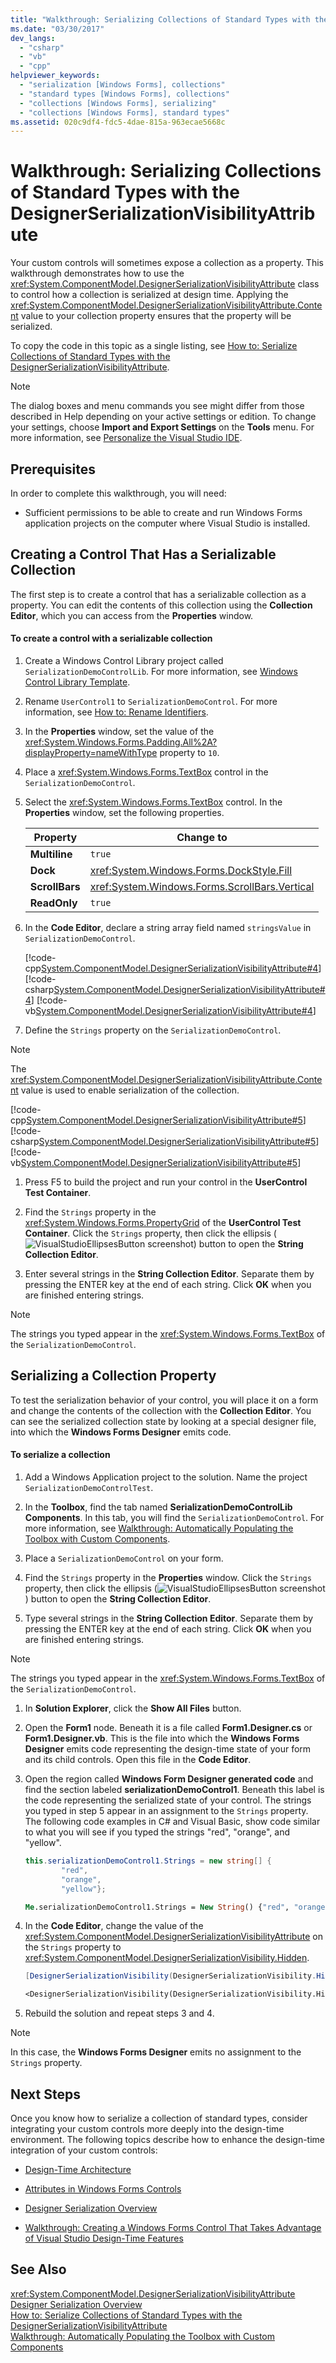 ```yaml
---
title: "Walkthrough: Serializing Collections of Standard Types with the DesignerSerializationVisibilityAttribute"
ms.date: "03/30/2017"
dev_langs: 
  - "csharp"
  - "vb"
  - "cpp"
helpviewer_keywords: 
  - "serialization [Windows Forms], collections"
  - "standard types [Windows Forms], collections"
  - "collections [Windows Forms], serializing"
  - "collections [Windows Forms], standard types"
ms.assetid: 020c9df4-fdc5-4dae-815a-963ecae5668c
---
```

# Walkthrough: Serializing Collections of Standard Types with the DesignerSerializationVisibilityAttribute
Your custom controls will sometimes expose a collection as a property. This walkthrough demonstrates how to use the <xref:System.ComponentModel.DesignerSerializationVisibilityAttribute> class to control how a collection is serialized at design time. Applying the <xref:System.ComponentModel.DesignerSerializationVisibilityAttribute.Content> value to your collection property ensures that the property will be serialized.  
  
 To copy the code in this topic as a single listing, see [How to: Serialize Collections of Standard Types with the DesignerSerializationVisibilityAttribute](https://msdn.microsoft.com/library/7829fcdd-8205-405f-8231-a1282a9835c9).  
  
> [!NOTE]
>  The dialog boxes and menu commands you see might differ from those described in Help depending on your active settings or edition. To change your settings, choose **Import and Export Settings** on the **Tools** menu. For more information, see [Personalize the Visual Studio IDE](/visualstudio/ide/personalizing-the-visual-studio-ide).  
  
## Prerequisites  
 In order to complete this walkthrough, you will need:  
  
-   Sufficient permissions to be able to create and run Windows Forms application projects on the computer where Visual Studio is installed.  
  
## Creating a Control That Has a Serializable Collection  
 The first step is to create a control that has a serializable collection as a property. You can edit the contents of this collection using the **Collection Editor**, which you can access from the **Properties** window.  
  
#### To create a control with a serializable collection  
  
1.  Create a Windows Control Library project called `SerializationDemoControlLib`. For more information, see [Windows Control Library Template](https://msdn.microsoft.com/library/722f4e2d-1310-4ed5-8f33-593337ab66b4).  
  
2.  Rename `UserControl1` to `SerializationDemoControl`. For more information, see [How to: Rename Identifiers](https://msdn.microsoft.com/library/2430f732-2b70-4516-8cf6-a7bb71cc9724).  
  
3.  In the **Properties** window, set the value of the <xref:System.Windows.Forms.Padding.All%2A?displayProperty=nameWithType> property to `10`.  
  
4.  Place a <xref:System.Windows.Forms.TextBox> control in the `SerializationDemoControl`.  
  
5.  Select the <xref:System.Windows.Forms.TextBox> control. In the **Properties** window, set the following properties.  
  
    |Property|Change to|  
    |--------------|---------------|  
    |**Multiline**|`true`|  
    |**Dock**|<xref:System.Windows.Forms.DockStyle.Fill>|  
    |**ScrollBars**|<xref:System.Windows.Forms.ScrollBars.Vertical>|  
    |**ReadOnly**|`true`|  
  
6.  In the **Code Editor**, declare a string array field named `stringsValue` in `SerializationDemoControl`.  
  
     [!code-cpp[System.ComponentModel.DesignerSerializationVisibilityAttribute#4](../../../../samples/snippets/cpp/VS_Snippets_Winforms/System.ComponentModel.DesignerSerializationVisibilityAttribute/cpp/form1.cpp#4)]
     [!code-csharp[System.ComponentModel.DesignerSerializationVisibilityAttribute#4](../../../../samples/snippets/csharp/VS_Snippets_Winforms/System.ComponentModel.DesignerSerializationVisibilityAttribute/CS/form1.cs#4)]
     [!code-vb[System.ComponentModel.DesignerSerializationVisibilityAttribute#4](../../../../samples/snippets/visualbasic/VS_Snippets_Winforms/System.ComponentModel.DesignerSerializationVisibilityAttribute/VB/form1.vb#4)]  
  
7.  Define the `Strings` property on the `SerializationDemoControl`.  
  
> [!NOTE]
>  The <xref:System.ComponentModel.DesignerSerializationVisibilityAttribute.Content> value is used to enable serialization of the collection.  
  
 [!code-cpp[System.ComponentModel.DesignerSerializationVisibilityAttribute#5](../../../../samples/snippets/cpp/VS_Snippets_Winforms/System.ComponentModel.DesignerSerializationVisibilityAttribute/cpp/form1.cpp#5)]
 [!code-csharp[System.ComponentModel.DesignerSerializationVisibilityAttribute#5](../../../../samples/snippets/csharp/VS_Snippets_Winforms/System.ComponentModel.DesignerSerializationVisibilityAttribute/CS/form1.cs#5)]
 [!code-vb[System.ComponentModel.DesignerSerializationVisibilityAttribute#5](../../../../samples/snippets/visualbasic/VS_Snippets_Winforms/System.ComponentModel.DesignerSerializationVisibilityAttribute/VB/form1.vb#5)]  
  
1.  Press F5 to build the project and run your control in the **UserControl Test Container**.  
  
2.  Find the `Strings` property in the <xref:System.Windows.Forms.PropertyGrid> of the **UserControl Test Container**. Click the `Strings` property, then click the ellipsis (![VisualStudioEllipsesButton screenshot](../../../../docs/framework/winforms/media/vbellipsesbutton.png "vbEllipsesButton")) button to open the **String Collection Editor**.  
  
3.  Enter several strings in the **String Collection Editor**. Separate them by pressing the ENTER key at the end of each string. Click **OK** when you are finished entering strings.  
  
> [!NOTE]
>  The strings you typed appear in the <xref:System.Windows.Forms.TextBox> of the `SerializationDemoControl`.  
  
## Serializing a Collection Property  
 To test the serialization behavior of your control, you will place it on a form and change the contents of the collection with the **Collection Editor**. You can see the serialized collection state by looking at a special designer file, into which the **Windows Forms Designer** emits code.  
  
#### To serialize a collection  
  
1.  Add a Windows Application project to the solution. Name the project `SerializationDemoControlTest`.  
  
2.  In the **Toolbox**, find the tab named **SerializationDemoControlLib Components**. In this tab, you will find the `SerializationDemoControl`. For more information, see [Walkthrough: Automatically Populating the Toolbox with Custom Components](../../../../docs/framework/winforms/controls/walkthrough-automatically-populating-the-toolbox-with-custom-components.md).  
  
3.  Place a `SerializationDemoControl` on your form.  
  
4.  Find the `Strings` property in the **Properties** window. Click the `Strings` property, then click the ellipsis (![VisualStudioEllipsesButton screenshot](../../../../docs/framework/winforms/media/vbellipsesbutton.png "vbEllipsesButton")) button to open the **String Collection Editor**.  
  
5.  Type several strings in the **String Collection Editor**. Separate them by pressing the ENTER key at the end of each string. Click **OK** when you are finished entering strings.  
  
> [!NOTE]
>  The strings you typed appear in the <xref:System.Windows.Forms.TextBox> of the `SerializationDemoControl`.  
  
1.  In **Solution Explorer**, click the **Show All Files** button.  
  
2.  Open the **Form1** node. Beneath it is a file called **Form1.Designer.cs** or **Form1.Designer.vb**. This is the file into which the **Windows Forms Designer** emits code representing the design-time state of your form and its child controls. Open this file in the **Code Editor**.  
  
3.  Open the region called **Windows Form Designer generated code** and find the section labeled **serializationDemoControl1**. Beneath this label is the code representing the serialized state of your control. The strings you typed in step 5 appear in an assignment to the `Strings` property. The following code examples in C# and Visual Basic, show code similar to what you will see if you typed the strings "red", "orange", and "yellow".  
  
    ```csharp  
    this.serializationDemoControl1.Strings = new string[] {  
            "red",  
            "orange",  
            "yellow"};  
    ```  
    
    ```vb  
    Me.serializationDemoControl1.Strings = New String() {"red", "orange", "yellow"}  
    ```
  
4.  In the **Code Editor**, change the value of the <xref:System.ComponentModel.DesignerSerializationVisibilityAttribute> on the `Strings` property to <xref:System.ComponentModel.DesignerSerializationVisibility.Hidden>.  
  
    ```csharp  
    [DesignerSerializationVisibility(DesignerSerializationVisibility.Hidden)]  
    ```  
    ```vb  
    <DesignerSerializationVisibility(DesignerSerializationVisibility.Hidden)> _  
    ```  
  
5. Rebuild the solution and repeat steps 3 and 4.  
  
> [!NOTE]
>  In this case, the **Windows Forms Designer** emits no assignment to the `Strings` property.  
  
## Next Steps  
 Once you know how to serialize a collection of standard types, consider integrating your custom controls more deeply into the design-time environment. The following topics describe how to enhance the design-time integration of your custom controls:  
  
-   [Design-Time Architecture](https://msdn.microsoft.com/library/4881917b-628f-4689-b872-472e4f8a4e3a)  
  
-   [Attributes in Windows Forms Controls](../../../../docs/framework/winforms/controls/attributes-in-windows-forms-controls.md)  
  
-   [Designer Serialization Overview](https://msdn.microsoft.com/library/c342635a-aa5f-4281-915b-b013738af15a)  
  
-   [Walkthrough: Creating a Windows Forms Control That Takes Advantage of Visual Studio Design-Time Features](../../../../docs/framework/winforms/controls/creating-a-wf-control-design-time-features.md)  
  
## See Also  
 <xref:System.ComponentModel.DesignerSerializationVisibilityAttribute>  
 [Designer Serialization Overview](https://msdn.microsoft.com/library/c342635a-aa5f-4281-915b-b013738af15a)  
 [How to: Serialize Collections of Standard Types with the DesignerSerializationVisibilityAttribute](https://msdn.microsoft.com/library/7829fcdd-8205-405f-8231-a1282a9835c9)  
 [Walkthrough: Automatically Populating the Toolbox with Custom Components](../../../../docs/framework/winforms/controls/walkthrough-automatically-populating-the-toolbox-with-custom-components.md)
